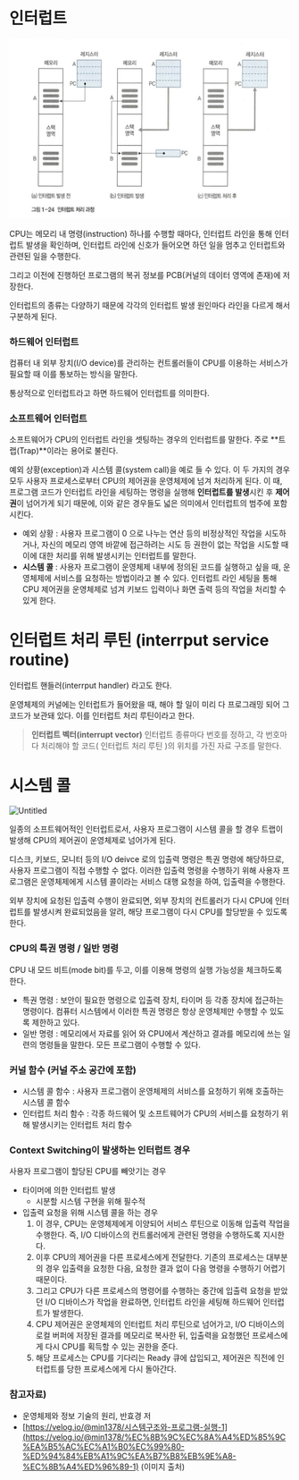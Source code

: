 # 인터럽트

![Untitled](images/interrupt-systemcall-a1.png)

CPU는 메모리 내 명령(instruction) 하나를 수행할 때마다, 인터럽트 라인을 통해 인터럽트 발생을 확인하며, 인터럽트 라인에 신호가 들어오면 하던 일을 멈추고 인터럽트와 관련된 일을 수행한다.

그리고 이전에 진행하던 프로그램의 복귀 정보를 PCB(커널의 데이터 영역에 존재)에 저장한다.

인터럽트의 종류는 다양하기 때문에 각각의 인터럽트 발생 원인마다 라인을 다르게 해서 구분하게 된다.

### 하드웨어 인터럽트

컴퓨터 내 외부 장치(I/O device)를 관리하는 컨트롤러들이 CPU를 이용하는 서비스가 필요할 때 이를 통보하는 방식을 말한다.

통상적으로 인터럽트라고 하면 하드웨어 인터럽트를 의미한다.

### 소프트웨어 인터럽트

소프트웨어가 CPU의 인터럽트 라인을 셋팅하는 경우의 인터럽트를 말한다. 주로 **트랩(Trap)**이라는 용어로 불린다.

예외 상황(exception)과 시스템 콜(system call)을 예로 들 수 있다. 
이 두 가지의 경우 모두 사용자 프로세스로부터 CPU의 제어권을 운영체제에 넘겨 처리하게 된다. 이 때, 프로그램 코드가 인터럽트 라인을 세팅하는 명령을 실행해 **인터럽트를 발생**시킨 후 **제어권**이 넘어가게 되기 때문에, 이와 같은 경우들도 넓은 의미에서 인터럽트의 범주에 포함시킨다.

- 예외 상황 : 사용자 프로그램이 0 으로 나누는 연산 등의 비정상적인 작업을 시도하거나, 자신의 메모리 영역 바깥에 접근하려는 시도 등 권한이 없는 작업을 시도할 때 이에 대한 처리를 위해 발생시키는 인터럽트를 말한다.
- **시스템 콜** : 사용자 프로그램이 운영체제 내부에 정의된 코드를 실행하고 싶을 때, 운영체제에 서비스를 요청하는 방법이라고 볼 수 있다. 인터럽트 라인 세팅을 통해 CPU 제어권을 운영체제로 넘겨 키보드 입력이나 화면 출력 등의 작업을 처리할 수 있게 한다.

# 인터럽트 처리 루틴 (interrput service routine)

인터럽트 핸들러(interrput handler) 라고도 한다.

운영체제의 커널에는 인터럽트가 들어왔을 때, 해야 할 일이 미리 다 프로그래밍 되어 그 코드가 보관돼 있다. 이를 인터럽트 처리 루틴이라고 한다.

> **인터럽트 벡터(interrupt vector)**
인터럽트 종류마다 번호를 정하고, 각 번호마다 처리해야 할 코드( 인터럽트 처리 루틴 )의 위치를 가진 자료 구조를 말한다.
> 

# 시스템 콜

![Untitled](images/interrupt-systemcall-a2.png)

일종의 소프트웨어적인 인터럽트로서, 사용자 프로그램이 시스템 콜을 할 경우 트랩이 발생해 CPU의 제어권이 운영체제로 넘어가게 된다.

디스크, 키보드, 모니터 등의 I/O deivce 로의 입출력 명령은 특권 명령에 해당하므로, 사용자 프로그램이 직접 수행할 수 없다. 이러한 입출력 명령을 수행하기 위해 사용자 프로그램은 운영체제에게 시스템 콜이라는 서비스 대행 요청을 하여, 입출력을 수행한다.

외부 장치에 요청된 입출력 수행이 완료되면, 외부 장치의 컨트롤러가 다시 CPU에 인터럽트를 발생시켜 완료되었음을 알려, 해당 프로그램이 다시 CPU를 할당받을 수 있도록 한다.

### CPU의 특권 명령 / 일반 명령

CPU 내 모드 비트(mode bit)를 두고, 이를 이용해 명령의 실행 가능성을 체크하도록 한다.

- 특권 명령 : 보안이 필요한 명령으로 입출력 장치, 타이머 등 각종 장치에 접근하는 명령이다. 컴퓨터 시스템에서 이러한 특권 명령은 항상 운영체제만 수행할 수 있도록 제한하고 있다.
- 일반 명령 : 메모리에서 자료를 읽어 와 CPU에서 계산하고 결과를 메모리에 쓰는 일련의 명령들을 말한다. 모든 프로그램이 수행할 수 있다.

### 커널 함수 (커널 주소 공간에 포함)

- 시스템 콜 함수 : 사용자 프로그램이 운영체제의 서비스를 요청하기 위해 호출하는 시스템 콜 함수
- 인터럽트 처리 함수 : 각종 하드웨어 및 소프트웨어가 CPU의 서비스를 요청하기 위해 발생시키는 인터럽트 처리 함수

### Context Switching이 발생하는 인터럽트 경우

사용자 프로그램이 할당된 CPU를 빼앗기는 경우

- 타이머에 의한 인터럽트 발생
    - 시분할 시스템 구현을 위해 필수적
- 입출력 요청을 위해 시스템 콜을 하는 경우
    1. 이 경우, CPU는 운영체제에게 이양되어 서비스 루틴으로 이동해 입출력 작업을 수행한다. 즉, I/O 디바이스의 컨트롤러에게 관련된 명령을 수행하도록 지시한다. 
    2. 이후 CPU의 제어권을 다른 프로세스에게 전달한다. 기존의 프로세스는 대부분의 경우 입출력을 요청한 다음, 요청한 결과 없이 다음 명령을 수행하기 어렵기 때문이다. 
    3. 그리고  CPU가 다른 프로세스의 명령어를 수행하는 중간에 입출력 요청을 받았던 I/O 디바이스가 작업을 완료하면, 인터럽트 라인을 세팅해 하드웨어 인터럽트가 발생한다. 
    4. CPU 제어권은 운영체제의 인터럽트 처리 루틴으로 넘어가고, I/O 디바이스의 로컬 버퍼에 저장된 결과를 메모리로 복사한 뒤, 입출력을 요청했던 프로세스에게 다시 CPU를 획득할 수 있는 권한을 준다. 
    5. 해당 프로세스는 CPU를 기다리는 Ready 큐에 삽입되고, 제어권은 직전에 인터럽트를 당한 프로세스에게 다시 돌아간다.

### 참고자료)
- 운영체제와 정보 기술의 원리, 반효경 저
- [https://velog.io/@min1378/시스템구조와-프로그램-실행-1](https://velog.io/@min1378/%EC%8B%9C%EC%8A%A4%ED%85%9C%EA%B5%AC%EC%A1%B0%EC%99%80-%ED%94%84%EB%A1%9C%EA%B7%B8%EB%9E%A8-%EC%8B%A4%ED%96%89-1) (이미지 출처)